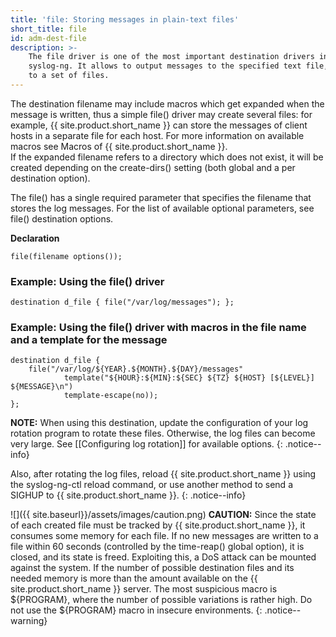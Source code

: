 ```yaml
---
title: 'file: Storing messages in plain-text files'
short_title: file
id: adm-dest-file
description: >-
    The file driver is one of the most important destination drivers in
    syslog-ng. It allows to output messages to the specified text file, or
    to a set of files.
---
```


The destination filename may include macros which get expanded when the
message is written, thus a simple file() driver may create several
files: for example, {{ site.product.short_name }} can store the messages of client hosts
in a separate file for each host. For more information on available
macros see Macros of {{ site.product.short_name }}.  
If the expanded filename refers to a directory which does not exist, it
will be created depending on the create-dirs() setting (both global and
a per destination option).

The file() has a single required parameter that specifies the filename
that stores the log messages. For the list of available optional
parameters, see file() destination options.

**Declaration**

```config
file(filename options());
```

### Example: Using the file() driver

```config
destination d_file { file("/var/log/messages"); };
```

### Example: Using the file() driver with macros in the file name and a template for the message

```config
destination d_file {
    file("/var/log/${YEAR}.${MONTH}.${DAY}/messages"
            template("${HOUR}:${MIN}:${SEC} ${TZ} ${HOST} [${LEVEL}] ${MESSAGE}\n")
            template-escape(no));
};
```

**NOTE:** When using this destination, update the configuration of your log
rotation program to rotate these files. Otherwise, the log files can
become very large. See [[Configuring log rotation]] for available options.
{: .notice--info}

Also, after rotating the log files, reload {{ site.product.short_name }} using the
syslog-ng-ctl reload command, or use another method to send a SIGHUP to
{{ site.product.short_name }}.
{: .notice--info}

![]({{ site.baseurl}}/assets/images/caution.png) **CAUTION:**
Since the state of each created file must be tracked by {{ site.product.short_name }}, it consumes
some memory for each file. If no new messages are written to a file within 60
seconds (controlled by the time-reap() global option), it is closed, and its
state is freed. Exploiting this, a DoS attack can be mounted against the system.
If the number of possible destination files and its needed memory is more than
the amount available on the {{ site.product.short_name }} server. The most suspicious macro is
${PROGRAM}, where the number of possible variations is rather high.
Do not use the ${PROGRAM} macro in insecure environments.
{: .notice--warning}
